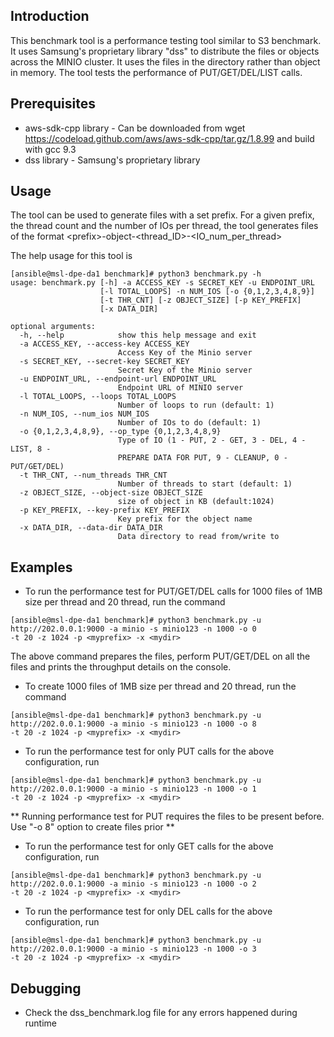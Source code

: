 ## Introduction
This benchmark tool is a performance testing tool similar to S3 benchmark. It uses Samsung's proprietary library "dss"
to distribute the files or objects across the MINIO cluster. It uses the files in the directory rather than object in memory.
The tool tests the performance of PUT/GET/DEL/LIST calls.

## Prerequisites
* aws-sdk-cpp library - Can be downloaded from wget https://codeload.github.com/aws/aws-sdk-cpp/tar.gz/1.8.99
and build with gcc 9.3
* dss library - Samsung's proprietary library

## Usage
The tool can be used to generate files with a set prefix.
For a given prefix, the thread count and the number of IOs
per thread, the tool generates files of the format \<prefix\>-object-\<thread_ID\>-\<IO_num_per_thread\>

The help usage for this tool is
```
[ansible@msl-dpe-da1 benchmark]# python3 benchmark.py -h
usage: benchmark.py [-h] -a ACCESS_KEY -s SECRET_KEY -u ENDPOINT_URL
                    [-l TOTAL_LOOPS] -n NUM_IOS [-o {0,1,2,3,4,8,9}]
                    [-t THR_CNT] [-z OBJECT_SIZE] [-p KEY_PREFIX]
                    [-x DATA_DIR]

optional arguments:
  -h, --help            show this help message and exit
  -a ACCESS_KEY, --access-key ACCESS_KEY
                        Access Key of the Minio server
  -s SECRET_KEY, --secret-key SECRET_KEY
                        Secret Key of the Minio server
  -u ENDPOINT_URL, --endpoint-url ENDPOINT_URL
                        Endpoint URL of MINIO server
  -l TOTAL_LOOPS, --loops TOTAL_LOOPS
                        Number of loops to run (default: 1)
  -n NUM_IOS, --num_ios NUM_IOS
                        Number of IOs to do (default: 1)
  -o {0,1,2,3,4,8,9}, --op_type {0,1,2,3,4,8,9}
                        Type of IO (1 - PUT, 2 - GET, 3 - DEL, 4 - LIST, 8 -
                        PREPARE DATA FOR PUT, 9 - CLEANUP, 0 - PUT/GET/DEL)
  -t THR_CNT, --num_threads THR_CNT
                        Number of threads to start (default: 1)
  -z OBJECT_SIZE, --object-size OBJECT_SIZE
                        size of object in KB (default:1024)
  -p KEY_PREFIX, --key-prefix KEY_PREFIX
                        Key prefix for the object name
  -x DATA_DIR, --data-dir DATA_DIR
                        Data directory to read from/write to
```

## Examples
* To run the performance test for PUT/GET/DEL calls for 1000 files of 1MB size per thread and 20 thread, run the command
```
[ansible@msl-dpe-da1 benchmark]# python3 benchmark.py -u http://202.0.0.1:9000 -a minio -s minio123 -n 1000 -o 0
-t 20 -z 1024 -p <myprefix> -x <mydir>
```
The above command prepares the files, perform PUT/GET/DEL on all the files and prints the throughput details on the console.

* To create 1000 files of 1MB size per thread and 20 thread, run the command
```
[ansible@msl-dpe-da1 benchmark]# python3 benchmark.py -u http://202.0.0.1:9000 -a minio -s minio123 -n 1000 -o 8
-t 20 -z 1024 -p <myprefix> -x <mydir>
```

* To run the performance test for only PUT calls for the above configuration, run
```
[ansible@msl-dpe-da1 benchmark]# python3 benchmark.py -u http://202.0.0.1:9000 -a minio -s minio123 -n 1000 -o 1
-t 20 -z 1024 -p <myprefix> -x <mydir>
```
** Running performance test for  PUT requires the files to be present before. Use "-o 8" option to create files prior **

* To run the performance test for only GET calls for the above configuration, run
```
[ansible@msl-dpe-da1 benchmark]# python3 benchmark.py -u http://202.0.0.1:9000 -a minio -s minio123 -n 1000 -o 2
-t 20 -z 1024 -p <myprefix> -x <mydir>
```
* To run the performance test for only DEL calls for the above configuration, run
```
[ansible@msl-dpe-da1 benchmark]# python3 benchmark.py -u http://202.0.0.1:9000 -a minio -s minio123 -n 1000 -o 3
-t 20 -z 1024 -p <myprefix> -x <mydir>
```

## Debugging
* Check the dss_benchmark.log file for any errors happened during runtime

